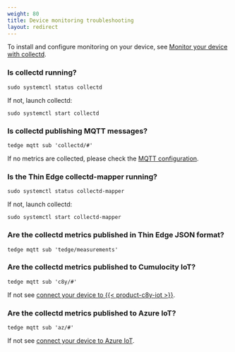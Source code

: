 ```yaml
---
weight: 80
title: Device monitoring troubleshooting
layout: redirect
---
```


To install and configure monitoring on your device,
see [Monitor your device with collectd](/thin-edge/thin-edge-tutorials/#device-monitoring).

### Is collectd running?

```
sudo systemctl status collectd
```

If not, launch collectd:

```
sudo systemctl start collectd
```

### Is collectd publishing MQTT messages?

```
tedge mqtt sub 'collectd/#'
```

If no metrics are collected, please check the [MQTT configuration](/thin-edge/thin-edge-tutorials/#collectdconf).

### Is the Thin Edge collectd-mapper running?

```
sudo systemctl status collectd-mapper
```

If not, launch collectd:

```
sudo systemctl start collectd-mapper
```

### Are the collectd metrics published in Thin Edge JSON format?

```
tedge mqtt sub 'tedge/measurements'
```

### Are the collectd metrics published to Cumulocity IoT?

```
tedge mqtt sub 'c8y/#'
```

If not see [connect your device to {{< product-c8y-iot >}}](/thin-edge/thin-edge-tutorials/#connect-c8y).

### Are the collectd metrics published to Azure IoT?

```
tedge mqtt sub 'az/#'
```

If not see [connect your device to Azure IoT](/thin-edge/thin-edge-tutorials/#connect-azure).
